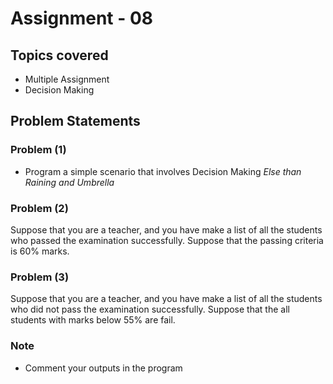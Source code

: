# Assignment - 08

## Topics covered

- Multiple Assignment
- Decision Making


## Problem Statements

### Problem (1)

- Program a simple scenario that involves Decision Making _Else than Raining and Umbrella_

### Problem (2)

Suppose that you are a teacher, and you have make a list of all the students who passed the examination successfully. Suppose that the passing criteria is 60% marks.

### Problem (3)

Suppose that you are a teacher, and you have make a list of all the students who did not pass the examination successfully. Suppose that the all students with marks below 55% are fail.


### Note

- Comment your outputs in the program

